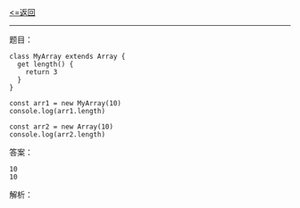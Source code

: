 [<=返回](./index.md)
<hr/>

题目：
```
class MyArray extends Array {
  get length() {
    return 3
  }
}

const arr1 = new MyArray(10)
console.log(arr1.length)

const arr2 = new Array(10)
console.log(arr2.length)
```

答案：
```
10
10
```

解析：

